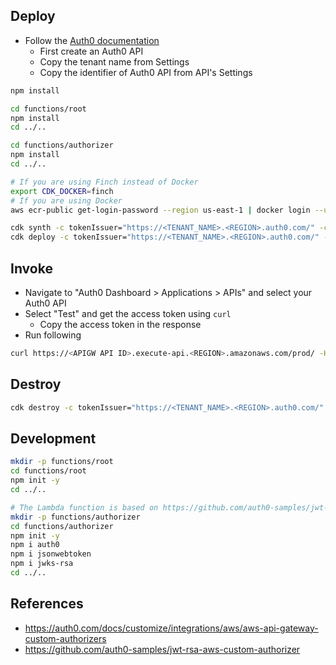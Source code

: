 
## Deploy

* Follow the [Auth0 documentation](https://auth0.com/docs/customize/integrations/aws/aws-api-gateway-custom-authorizers)
    * First create an Auth0 API
    * Copy the tenant name from Settings
    * Copy the identifier of Auth0 API from API's Settings

```sh
npm install

cd functions/root
npm install
cd ../..

cd functions/authorizer
npm install
cd ../..

# If you are using Finch instead of Docker
export CDK_DOCKER=finch
# If you are using Docker
aws ecr-public get-login-password --region us-east-1 | docker login --username AWS --password-stdin public.ecr.aws

cdk synth -c tokenIssuer="https://<TENANT_NAME>.<REGION>.auth0.com/" -c jwksUri="https://<TENANT_NAME>.<REGION>.auth0.com/.well-known/jwks.json" -c audience="<IDENTIFIER OF AUTH0 API>"
cdk deploy -c tokenIssuer="https://<TENANT_NAME>.<REGION>.auth0.com/" -c jwksUri="https://<TENANT_NAME>.<REGION>.auth0.com/.well-known/jwks.json" -c audience="<IDENTIFIER OF AUTH0 API>"
```

## Invoke

* Navigate to "Auth0 Dashboard > Applications > APIs" and select your Auth0 API
* Select "Test" and get the access token using `curl`
    * Copy the access token in the response
* Run following

```sh
curl https://<APIGW API ID>.execute-api.<REGION>.amazonaws.com/prod/ -H "Authorization: Bearer <ACCESS TOKEN>"
```

## Destroy

```sh
cdk destroy -c tokenIssuer="https://<TENANT_NAME>.<REGION>.auth0.com/" -c jwksUri="https://<TENANT_NAME>.<REGION>.auth0.com/.well-known/jwks.json" -c audience="<IDENTIFIER OF AUTH0 API>"
```


## Development

```sh
mkdir -p functions/root
cd functions/root
npm init -y
cd ../..

# The Lambda function is based on https://github.com/auth0-samples/jwt-rsa-aws-custom-authorizer
mkdir -p functions/authorizer
cd functions/authorizer
npm init -y
npm i auth0
npm i jsonwebtoken
npm i jwks-rsa
cd ../..
```

## References

* https://auth0.com/docs/customize/integrations/aws/aws-api-gateway-custom-authorizers
* https://github.com/auth0-samples/jwt-rsa-aws-custom-authorizer
